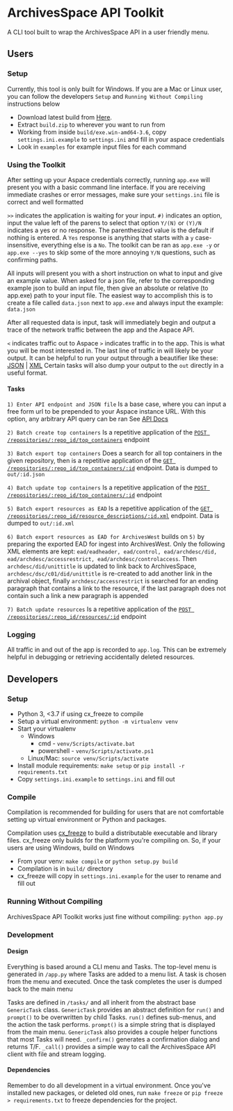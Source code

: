 # ArchivesSpace API Toolkit
A CLI tool built to wrap the ArchivesSpace API in a user friendly menu.

## Users
### Setup
Currently, this tool is only built for Windows. If you are a Mac or Linux user, you can follow the developers `Setup` and `Running Without Compiling` instructions below
* Download latest build from [Here](https://github.com/uoregon-libraries/archivesspace-api-toolkit/releases/latest).
* Extract `build.zip` to wherever you want to run from
* Working from inside `build/exe.win-amd64-3.6`, copy `settings.ini.example` to `settings.ini` and fill in your aspace credentials
* Look in `examples` for example input files for each command

### Using the Toolkit
After setting up your Aspace credentials correctly, running `app.exe` will present you with a basic command line interface.
If you are receiving immediate crashes or error messages, make sure your `settings.ini` file is correct and well formatted

`>>` indicates the application is waiting for your input.
`#)` indicates an option, input the value left of the parens to select that option
`Y/(N)` or `(Y)/N` indicates a yes or no response. The parenthesized value is the default if nothing is entered. A `Yes` response is anything that starts with a `y` case-insensitive, everything else is a `No`.
The toolkit can be ran as `app.exe -y` or `app.exe --yes` to skip some of the more annoying `Y/N` questions, such as confirming paths.

All inputs will present you with a short instruction on what to input and give an example value.
When asked for a json file, refer to the corresponding example json to build an input file, then give an absolute or relative (to app.exe) path to your input file.
The easiest way to accomplish this is to create a file called `data.json` next to `app.exe` and always input the example: `data.json`

After all requested data is input, task will immediately begin and output a trace of the network traffic between the app and the Aspace API.

`<` indicates traffic out to Aspace
`>` indicates traffic in to the app. This is what you will be most interested in.
The last line of traffic in will likely be your output. It can be helpful to run your output through a beautifier like these: [JSON](https://jsonformatter.org/) | [XML](https://jsonformatter.org/xml-formatter)
Certain tasks will also dump your output to the `out` directly in a useful format.

#### Tasks
`1) Enter API endpoint and JSON file` Is a base case, where you can input a free form url to be prepended to your Aspace instance URL.
With this option, any arbitrary API query can be ran
See [API Docs](https://archivesspace.github.io/archivesspace/api/#routes-by-uri)

`2) Batch create top containers` Is a repetitive application of the [`POST /repositories/:repo_id/top_containers`](https://archivesspace.github.io/archivesspace/api/#create-a-top-container) endpoint

`3) Batch export top containers` Does a search for all top containers in the given repository, then is a repetitive application of the [`GET /repositories/:repo_id/top_containers/:id`](https://archivesspace.github.io/archivesspace/api/#get-a-top-container-by-id) endpoint. Data is dumped to `out/:id.json`

`4) Batch update top containers` Is a repetitive application of the [`POST /repositories/:repo_id/top_containers/:id`](https://archivesspace.github.io/archivesspace/api/#update-a-top-container) endpoint

`5) Batch export resources as EAD` Is a repetitive application of the [`GET /repositories/:repo_id/resource_descriptions/:id.xml`](https://archivesspace.github.io/archivesspace/api/#get-an-ead-representation-of-a-resource204) endpoint. Data is dumped to `out/:id.xml`

`6) Batch export resources as EAD for ArchivesWest` builds on `5)` by preparing the exported EAD for ingest into ArchivesWest. Only the following XML elements are kept: `ead/eadheader, ead/control, ead/archdesc/did, ead/archdesc/accessrestrict, ead/archdesc/controlaccess`. Then `archdesc/did/unittitle` is updated to link back to ArchivesSpace, `archdesc/dsc/c01/did/unittitle` is re-created to add another link in the archival object, finally `archdesc/accessrestrict` is searched for an ending paragraph that contains a link to the resource, if the last paragraph does not contain such a link a new paragraph is appended

`7) Batch update resources` Is a repetitive application of the [`POST /repositories/:repo_id/resources/:id`](https://archivesspace.github.io/archivesspace/api/#update-a-resource) endpoint

### Logging
All traffic in and out of the app is recorded to `app.log`. This can be extremely helpful in debugging or retrieving accidentally deleted resources.

## Developers

### Setup
- Python 3, <3.7 if using cx_freeze to compile
- Setup a virtual environment: `python -m virtualenv venv`
- Start your virtualenv
  - Windows
    - cmd - `venv/Scripts/activate.bat`
    - powershell - `venv/Scripts/activate.ps1`
  - Linux/Mac: `source venv/Scripts/activate`
- Install module requirements: `make setup` or `pip install -r requirements.txt`
- Copy `settings.ini.example` to `settings.ini` and fill out

### Compile
Compilation is recommended for building for users that are not comfortable setting up virtual environment or Python and packages.

Compilation uses [cx_freeze](https://anthony-tuininga.github.io/cx_Freeze/) to build a distributable executable and library files. cx_freeze only builds for the platform you're compiling on. So, if your users are using Windows, build on Windows

- From your venv: `make compile` or `python setup.py build`
- Compilation is in `build/` directory
- cx_freeze will copy in `settings.ini.example` for the user to rename and fill out

### Running Without Compiling
ArchivesSpace API Toolkit works just fine without compiling:
`python app.py`

### Development
#### Design
Everything is based around a CLI menu and Tasks. The top-level menu is generated in `/app.py` where Tasks are added to a menu list. A task is chosen from the menu and executed. Once the task completes the user is dumped back to the main menu

Tasks are defined in `/tasks/` and all inherit from the abstract base `GenericTask` class. `GenericTask` provides an abstract definition for `run()` and `prompt()` to be overwritten by child Tasks. `run()` defines sub-menus, and the action the task performs. `prompt()` is a simple string that is displayed from the main menu. `GenericTask` also provides a couple helper functions that most Tasks will need. `_confirm()` generates a confirmation dialog and returns T/F. `_call()` provides a simple way to call the ArchivesSpace API client with file and stream logging.

#### Dependencies
Remember to do all development in a virtual environment. Once you've installed new packages, or deleted old ones, run `make freeze` or `pip freeze > requirements.txt` to freeze dependencies for the project.
